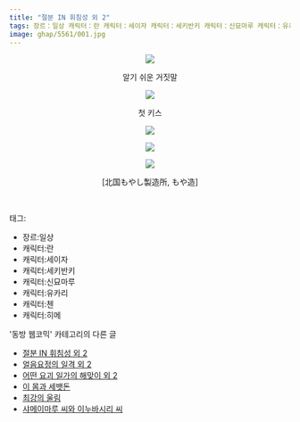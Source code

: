 ```yaml
---
title: "절분 IN 휘침성 외 2"
tags: 장르：일상 캐릭터：란 캐릭터：세이자 캐릭터：세키반키 캐릭터：신묘마루 캐릭터：유카리 캐릭터：첸 캐릭터：히메 北国もやし製造所 もや造 동방_웹코믹
image: ghap/5561/001.jpg
---
```

<div class="article">
<p style="text-align: center; clear: none; float: none;"><img src="{{ site.nasurl }}/ghap/5561/001.jpg"/></p>
<p style="text-align: center; clear: none; float: none;">알기 쉬운 거짓말</p>
<p style="text-align: center; clear: none; float: none;"><img src="{{ site.nasurl }}/ghap/5561/002.jpg"/></p>
<p style="text-align: center; clear: none; float: none;">첫 키스</p>
<p style="text-align: center; clear: none; float: none;"><img src="{{ site.nasurl }}/ghap/5561/003.jpg"/></p>
<p style="text-align: center; clear: none; float: none;"><img src="{{ site.nasurl }}/ghap/5561/004.jpg"/></p>
<p style="text-align: center; clear: none; float: none;"><img src="{{ site.nasurl }}/ghap/5561/005.jpg"/></p>
<p style="text-align: center; clear: none; float: none;">[北国もやし製造所, もや造]</p>
<p><br/></p>
</div><div class="tagTrail">
<p>태그: </p>
<ul>
<li>장르:일상</li>
<li>캐릭터:란</li>
<li>캐릭터:세이자</li>
<li>캐릭터:세키반키</li>
<li>캐릭터:신묘마루</li>
<li>캐릭터:유카리</li>
<li>캐릭터:첸</li>
<li>캐릭터:히메</li>
</ul>
</div><div class="another">
<p>'동방 웹코믹' 카테고리의 다른 글</p>
<ul>
<li><a href="/2019-01-10-ghap_5561">절분 IN 휘침성 외 2</a></li>
<li><a href="/2019-01-10-ghap_5560">얼음요정의 일격 외 2</a></li>
<li><a href="/2019-01-10-ghap_5559">어떤 요괴 일가의 해맞이 외 2</a></li>
<li><a href="/2019-01-10-ghap_5558">이 몸과 세뱃돈</a></li>
<li><a href="/2019-01-10-ghap_5557">최강의 울림</a></li>
<li><a href="/2019-01-10-ghap_5556">샤메이마루 씨와 이누바시리 씨</a></li>
</ul>
</div>